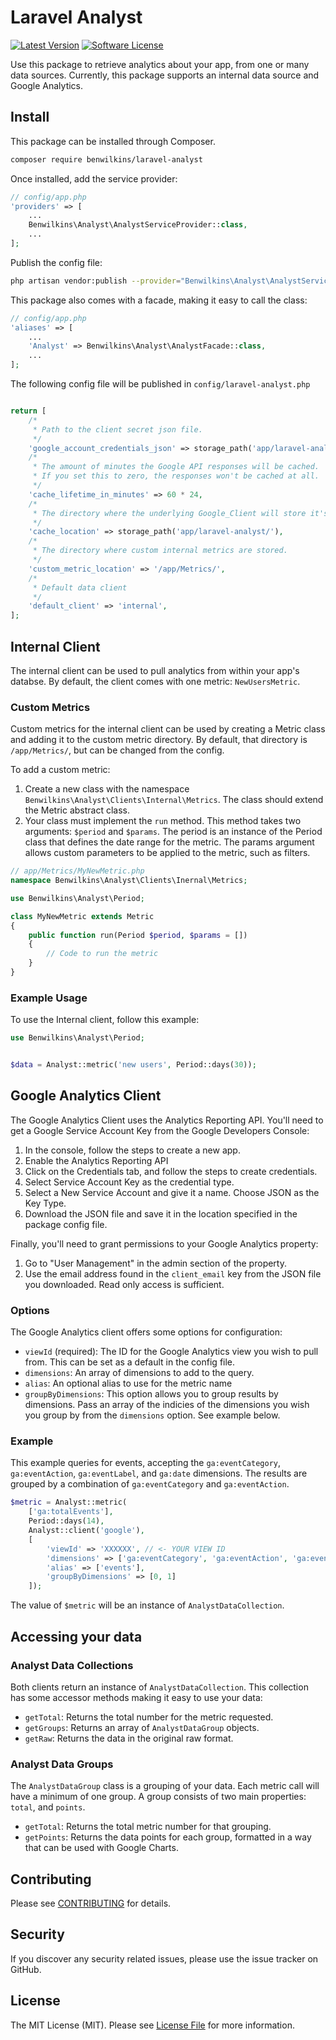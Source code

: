 #  Laravel Analyst

[![Latest Version](https://img.shields.io/github/release/benwilkins/laravel-analyst.svg?style=flat-square)](https://github.com/benwilkins/laravel-analyst/releases)
[![Software License](https://img.shields.io/badge/license-MIT-brightgreen.svg?style=flat-square)](LICENSE.md)

Use this package to retrieve analytics about your app, from one or many data sources. Currently, this package supports an internal data source and Google Analytics.

## Install

This package can be installed through Composer.

``` bash
composer require benwilkins/laravel-analyst
```

Once installed, add the service provider:

```php
// config/app.php
'providers' => [
    ...
    Benwilkins\Analyst\AnalystServiceProvider::class,
    ...
];
```

Publish the config file:

``` bash
php artisan vendor:publish --provider="Benwilkins\Analyst\AnalystServiceProvider"
```

This package also comes with a facade, making it easy to call the class:

```php
// config/app.php
'aliases' => [
    ...
    'Analyst' => Benwilkins\Analyst\AnalystFacade::class,
    ...
];
```


The following config file will be published in `config/laravel-analyst.php`

```php

return [
    /*
     * Path to the client secret json file.
     */
    'google_account_credentials_json' => storage_path('app/laravel-analyst/Google/account-credentials.json'),
    /*
     * The amount of minutes the Google API responses will be cached.
     * If you set this to zero, the responses won't be cached at all.
     */
    'cache_lifetime_in_minutes' => 60 * 24,
    /*
     * The directory where the underlying Google_Client will store it's cache files.
     */
    'cache_location' => storage_path('app/laravel-analyst/'),
    /*
     * The directory where custom internal metrics are stored.
     */
    'custom_metric_location' => '/app/Metrics/',
    /*
     * Default data client
     */
    'default_client' => 'internal',
];

```

## Internal Client

The internal client can be used to pull analytics from within your app's databse. By default, the client comes with one metric: `NewUsersMetric`.

### Custom Metrics

Custom metrics for the internal client can be used by creating a Metric class and adding it to the custom metric directory. By default, that directory is `/app/Metrics/`, but can be changed from the config.

To add a custom metric:

1. Create a new class with the namespace `Benwilkins\Analyst\Clients\Internal\Metrics`. The class should extend the Metric abstract class.
2. Your class must implement the `run` method. This method takes two arguments: `$period` and `$params`. The period is an instance of the Period class that defines the date range for the metric. The params argument allows custom parameters to be applied to the metric, such as filters.

```php
// app/Metrics/MyNewMetric.php
namespace Benwilkins\Analyst\Clients\Inernal\Metrics;

use Benwilkins\Analyst\Period;

class MyNewMetric extends Metric
{
    public function run(Period $period, $params = [])
    {
        // Code to run the metric
    }
}
```

### Example Usage

To use the Internal client, follow this example:

```php
use Benwilkins\Analyst\Period;


$data = Analyst::metric('new users', Period::days(30));
```

## Google Analytics Client

The Google Analytics Client uses the Analytics Reporting API. You'll need to get a Google Service Account Key from the Google Developers Console:
1. In the console, follow the steps to create a new app.
2. Enable the Analytics Reporting API
3. Click on the Credentials tab, and follow the steps to create credentials.
4. Select Service Account Key as the credential type.
5. Select a New Service Account and give it a name. Choose JSON as the Key Type.
6. Download the JSON file and save it in the location specified in the package config file.

Finally, you'll need to grant permissions to your Google Analytics property: 
1. Go to "User Management" in the admin section of the property.
2. Use the email address found in the `client_email` key from the JSON file you downloaded. Read only access is sufficient.

### Options
The Google Analytics client offers some options for configuration:

* `viewId` (required): The ID for the Google Analytics view you wish to pull from. This can be set as a default in the config file.
* `dimensions`: An array of dimensions to add to the query.
* `alias`: An optional alias to use for the metric name
* `groupByDimensions`: This option allows you to group results by dimensions. Pass an array of the indicies of the dimensions you wish you group by from the `dimensions` option. See example below.

### Example

This example queries for events, accepting the `ga:eventCategory`, `ga:eventAction`, `ga:eventLabel`, and `ga:date` dimensions. The results are grouped by a combination of `ga:eventCategory` and `ga:eventAction`.

```php
$metric = Analyst::metric(
    ['ga:totalEvents'],
    Period::days(14),
    Analyst::client('google'),
    [
        'viewId' => 'XXXXXX', // <- YOUR VIEW ID
        'dimensions' => ['ga:eventCategory', 'ga:eventAction', 'ga:eventLabel', 'ga:date'],
        'alias' => ['events'],
        'groupByDimensions' => [0, 1]
    ]);
```

The value of `$metric` will be an instance of `AnalystDataCollection`.

## Accessing your data
### Analyst Data Collections

Both clients return an instance of `AnalystDataCollection`. This collection has some accessor methods making it easy to use your data:

* `getTotal`: Returns the total number for the metric requested.
* `getGroups`: Returns an array of `AnalystDataGroup` objects.
* `getRaw`: Returns the data in the original raw format.

### Analyst Data Groups

The `AnalystDataGroup` class is a grouping of your data. Each metric call will have a minimum of one group. A group consists of two main properties: `total`, and `points`.

* `getTotal`: Returns the total metric number for that grouping.
* `getPoints`: Returns the data points for each group, formatted in a way that can be used with Google Charts.

## Contributing

Please see [CONTRIBUTING](CONTRIBUTING.md) for details.

## Security

If you discover any security related issues, please use the issue tracker on GitHub.

## License

The MIT License (MIT). Please see [License File](LICENSE.md) for more information.